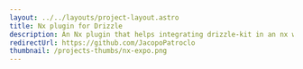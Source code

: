 ```yaml
---
layout: ../../layouts/project-layout.astro
title: Nx plugin for Drizzle
description: An Nx plugin that helps integrating drizzle-kit in an nx workspace with autoscanning of the dependencies to pick up shema changes to generate migrations and others drizzle commands
redirectUrl: https://github.com/JacopoPatroclo
thumbnail: /projects-thumbs/nx-expo.png
---
```


